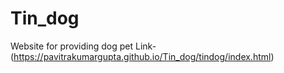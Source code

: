 # Tin_dog
Website for providing dog pet
Link-(https://pavitrakumargupta.github.io/Tin_dog/tindog/index.html)
